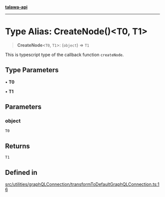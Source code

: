 [**talawa-api**](../../../../README.md)

***

# Type Alias: CreateNode()\<T0, T1\>

> **CreateNode**\<`T0`, `T1`\>: (`object`) => `T1`

This is typescript type of the callback function `createNode`.

## Type Parameters

• **T0**

• **T1**

## Parameters

### object

`T0`

## Returns

`T1`

## Defined in

[src/utilities/graphQLConnection/transformToDefaultGraphQLConnection.ts:16](https://github.com/Suyash878/talawa-api/blob/f376d03c37e9acd046e7cc983947432c95f74442/src/utilities/graphQLConnection/transformToDefaultGraphQLConnection.ts#L16)
